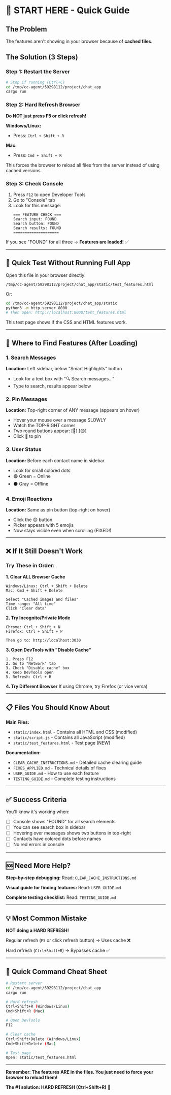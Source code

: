# 🚀 START HERE - Quick Guide

## The Problem
The features aren't showing in your browser because of **cached files**.

## The Solution (3 Steps)

### Step 1: Restart the Server
```bash
# Stop if running (Ctrl+C)
cd /tmp/cc-agent/59298112/project/chat_app
cargo run
```

### Step 2: Hard Refresh Browser
**Do NOT just press F5 or click refresh!**

**Windows/Linux:**
- Press: `Ctrl + Shift + R`

**Mac:**
- Press: `Cmd + Shift + R`

This forces the browser to reload all files from the server instead of using cached versions.

### Step 3: Check Console
1. Press `F12` to open Developer Tools
2. Go to "Console" tab
3. Look for this message:
   ```
   === FEATURE CHECK ===
   Search input: FOUND
   Search button: FOUND
   Search results: FOUND
   ====================
   ```

If you see "FOUND" for all three → **Features are loaded!** ✅

---

## 🧪 Quick Test Without Running Full App

Open this file in your browser directly:
```
/tmp/cc-agent/59298112/project/chat_app/static/test_features.html
```

Or:
```bash
cd /tmp/cc-agent/59298112/project/chat_app/static
python3 -m http.server 8000
# Then open: http://localhost:8000/test_features.html
```

This test page shows if the CSS and HTML features work.

---

## 📍 Where to Find Features (After Loading)

### 1. Search Messages
**Location:** Left sidebar, below "Smart Highlights" button
- Look for a text box with "🔍 Search messages..."
- Type to search, results appear below

### 2. Pin Messages
**Location:** Top-right corner of ANY message (appears on hover)
- Hover your mouse over a message SLOWLY
- Watch the TOP-RIGHT corner
- Two round buttons appear: [📌] [😊]
- Click 📌 to pin

### 3. User Status
**Location:** Before each contact name in sidebar
- Look for small colored dots
- 🟢 Green = Online
- ⚫ Gray = Offline

### 4. Emoji Reactions
**Location:** Same as pin button (top-right on hover)
- Click the 😊 button
- Picker appears with 5 emojis
- Now stays visible even when scrolling (FIXED!)

---

## ❌ If It Still Doesn't Work

### Try These in Order:

**1. Clear ALL Browser Cache**
```
Windows/Linux: Ctrl + Shift + Delete
Mac: Cmd + Shift + Delete

Select "Cached images and files"
Time range: "All time"
Click "Clear data"
```

**2. Try Incognito/Private Mode**
```
Chrome: Ctrl + Shift + N
Firefox: Ctrl + Shift + P

Then go to: http://localhost:3030
```

**3. Open DevTools with "Disable Cache"**
```
1. Press F12
2. Go to "Network" tab
3. Check "Disable cache" box
4. Keep DevTools open
5. Refresh: Ctrl + R
```

**4. Try Different Browser**
If using Chrome, try Firefox (or vice versa)

---

## 📋 Files You Should Know About

**Main Files:**
- `static/index.html` - Contains all HTML and CSS (modified)
- `static/script.js` - Contains all JavaScript (modified)
- `static/test_features.html` - Test page (NEW)

**Documentation:**
- `CLEAR_CACHE_INSTRUCTIONS.md` - Detailed cache clearing guide
- `FIXES_APPLIED.md` - Technical details of fixes
- `USER_GUIDE.md` - How to use each feature
- `TESTING_GUIDE.md` - Complete testing instructions

---

## ✅ Success Criteria

You'll know it's working when:

- [ ] Console shows "FOUND" for all search elements
- [ ] You can see search box in sidebar
- [ ] Hovering over messages shows two buttons in top-right
- [ ] Contacts have colored dots before names
- [ ] No red errors in console

---

## 🆘 Need More Help?

**Step-by-step debugging:**
Read: `CLEAR_CACHE_INSTRUCTIONS.md`

**Visual guide for finding features:**
Read: `USER_GUIDE.md`

**Complete testing checklist:**
Read: `TESTING_GUIDE.md`

---

## 💡 Most Common Mistake

**NOT doing a HARD REFRESH!**

Regular refresh (`F5` or click refresh button) → Uses cache ❌

Hard refresh (`Ctrl+Shift+R`) → Bypasses cache ✅

---

## 🎯 Quick Command Cheat Sheet

```bash
# Restart server
cd /tmp/cc-agent/59298112/project/chat_app
cargo run

# Hard refresh
Ctrl+Shift+R (Windows/Linux)
Cmd+Shift+R (Mac)

# Open DevTools
F12

# Clear cache
Ctrl+Shift+Delete (Windows/Linux)
Cmd+Shift+Delete (Mac)

# Test page
Open: static/test_features.html
```

---

**Remember: The features ARE in the files. You just need to force your browser to reload them!**

**The #1 solution: HARD REFRESH (Ctrl+Shift+R)** 🔄
